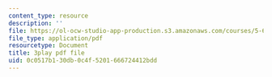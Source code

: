 ```yaml
---
content_type: resource
description: ''
file: https://ol-ocw-studio-app-production.s3.amazonaws.com/courses/5-61-physical-chemistry-fall-2017/0c0517b130db0c4f5201666724412bdd_zR6vXHHQZZA.pdf
file_type: application/pdf
resourcetype: Document
title: 3play pdf file
uid: 0c0517b1-30db-0c4f-5201-666724412bdd
---
```

